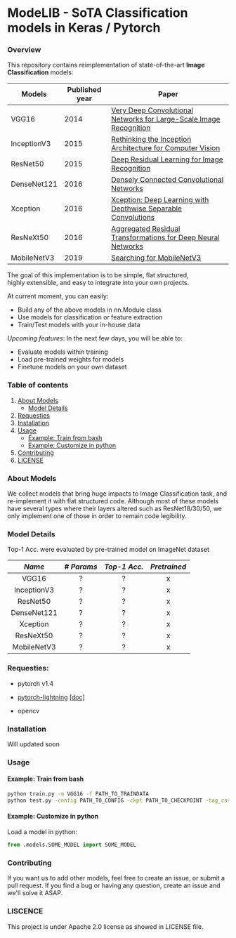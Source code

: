 # ModeLIB - SoTA Classification models in Keras / Pytorch

### Overview
This repository contains reimplementation of state-of-the-art **Image Classification** models:

| **Models**| **Published year**| **Paper**  |
|------|-------------| -----|
| VGG16|2014| [Very Deep Convolutional Networks for Large-Scale Image Recognition](https://arxiv.org/abs/1409.1556) |
| InceptionV3|2015| [Rethinking the Inception Architecture for Computer Vision](https://arxiv.org/abs/1512.00567) |
| ResNet50 |2015|[Deep Residual Learning for Image Recognition](https://arxiv.org/abs/1512.03385)|
|DenseNet121|2016|[Densely Connected Convolutional Networks](https://arxiv.org/abs/1608.06993)|
|Xception|2016|[Xception: Deep Learning with Depthwise Separable Convolutions](https://arxiv.org/abs/1610.02357)|
|ResNeXt50|2016|[Aggregated Residual Transformations for Deep Neural Networks](https://arxiv.org/abs/1611.05431)|
|MobileNetV3|2019|[Searching for MobileNetV3](https://arxiv.org/abs/1905.02244)|



The goal of this implementation is to be simple, flat structured,  
highly extensible, and easy to integrate into your own projects.

At current moment, you can easily:  
 * Build any of the above models in nn.Module class 
 * Use models for classification or feature extraction 
 * Train/Test models with your in-house data

_Upcoming features_: In the next few days, you will be able to:
 * Evaluate models within training
 * Load pre-trained weights for models 
 * Finetune models on your own dataset

### Table of contents
1. [About Models](#about-models)
    * [Model Details](#model-details)
2. [Requesties](#requesties)
3. [Installation](#installation)
4. [Usage](#usage)
    * [Example: Train from bash](#example-train-from-bash)
    * [Example: Customize in python](#example-customize-in-python)
5. [Contributing](#contributing)
6. [LICENSE](#liscence)
 

### About Models

We collect models that bring huge impacts to Image Classification task,
 and re-implement it with flat structured code. 
Although most of these models have several types where their layers
 altered such as ResNet18/30/50, we only implement one of those in order to
 remain code legibility.

### Model Details
Top-1 Acc. were evaluated by pre-trained model on ImageNet dataset

|    *Name*         |*# Params*|*Top-1 Acc.*|*Pretrained*|
|:-----------------:|:--------:|:----------:|:-----------:|
| VGG16|?|?|x|
| InceptionV3|?|?|x|
| ResNet50 |?|?|x|
|DenseNet121|?|?|x|
|Xception|?|?|x|
|ResNeXt50|?|?|x|
|MobileNetV3|?|?|x|

### Requesties:
- pytorch v1.4

- [pytorch-lightning](https://github.com/PyTorchLightning/pytorch-lightning) [[doc]](https://pytorch-lightning.readthedocs.io/en/latest/)
- opencv


### Installation

Will updated soon

[comment]: <> (Install via pip:)
[comment]: <> (```bash)
[comment]: <> (pip install efficientnet_pytorch)
[comment]: <> (```)
[comment]: <> (Or install from source:)
[comment]: <> (```bash)
[comment]: <> (git clone https://github.com/lukemelas/EfficientNet-PyTorch)
[comment]: <> (cd EfficientNet-Pytorch)
[comment]: <> (pip install -e .)
[comment]: <> (``` )


### Usage

[comment]: <> (#### Loading pretrained models)
#### Example: Train from bash

```bash
python train.py -m VGG16 -f PATH_TO_TRAINDATA
python test.py -config PATH_TO_CONFIG -ckpt PATH_TO_CHECKPOINT -tag_csv PATH_TO_TAGCSV -f PATH_TO_TESTDATA
```

#### Example: Customize in python

Load a model in python:  
```python
from .models.SOME_MODEL import SOME_MODEL
```

### Contributing
If you want us to add other models, feel free to create an issue, or submit a pull request.
If you find a bug or having any question, create an issue and we'll solve it ASAP.

### LISCENCE
This project is under Apache 2.0 license as showed in LICENSE file.
 